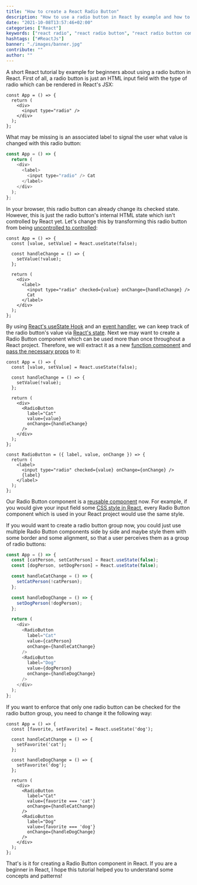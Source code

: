 ```yaml
---
title: "How to create a React Radio Button"
description: "How to use a radio button in React by example and how to create a React Radio Component ..."
date: "2021-10-08T13:57:46+02:00"
categories: ["React"]
keywords: ["react radio", "react radio button", "react radio button component"]
hashtags: ["#ReactJs"]
banner: "./images/banner.jpg"
contribute: ""
author: ""
---
```


<Sponsorship />

A short React tutorial by example for beginners about using a radio button in React. First of all, a radio button is just an HTML input field with the type of radio which can be rendered in React's JSX:

```javascript{4}
const App = () => {
  return (
    <div>
      <input type="radio" />
    </div>
  );
};
```

What may be missing is an associated label to signal the user what value is changed with this radio button:

```javascript
const App = () => {
  return (
    <div>
      <label>
        <input type="radio" /> Cat
      </label>
    </div>
  );
};
```

In your browser, this radio button can already change its checked state. However, this is just the radio button's internal HTML state which isn't controlled by React yet. Let's change this by transforming this radio button from being [uncontrolled to controlled](/react-controlled-components/):

```javascript{2,4-6,11}
const App = () => {
  const [value, setValue] = React.useState(false);

  const handleChange = () => {
    setValue(!value);
  };

  return (
    <div>
      <label>
        <input type="radio" checked={value} onChange={handleChange} />
        Cat
      </label>
    </div>
  );
};
```

By using [React's useState Hook](/react-usestate-hook/) and an [event handler](/react-event-handler/), we can keep track of the radio button's value via [React's state](/react-state/). Next we may want to create a Radio Button component which can be used more than once throughout a React project. Therefore, we will extract it as a new [function component](/react-function-component/) and [pass the necessary props](/react-pass-props-to-component/) to it:

```javascript{10-14,19-26}
const App = () => {
  const [value, setValue] = React.useState(false);

  const handleChange = () => {
    setValue(!value);
  };

  return (
    <div>
      <RadioButton
        label="Cat"
        value={value}
        onChange={handleChange}
      />
    </div>
  );
};

const RadioButton = ({ label, value, onChange }) => {
  return (
    <label>
      <input type="radio" checked={value} onChange={onChange} />
      {label}
    </label>
  );
};
```

Our Radio Button component is a [reusable component](/react-reusable-components/) now. For example, if you would give your input field some [CSS style in React](/react-css-styling/), every Radio Button component which is used in your React project would use the same style.

If you would want to create a radio button group now, you could just use multiple Radio Button components side by side and maybe style them with some border and some alignment, so that a user perceives them as a group of radio buttons:

```javascript
const App = () => {
  const [catPerson, setCatPerson] = React.useState(false);
  const [dogPerson, setDogPerson] = React.useState(false);

  const handleCatChange = () => {
    setCatPerson(!catPerson);
  };

  const handleDogChange = () => {
    setDogPerson(!dogPerson);
  };

  return (
    <div>
      <RadioButton
        label="Cat"
        value={catPerson}
        onChange={handleCatChange}
      />
      <RadioButton
        label="Dog"
        value={dogPerson}
        onChange={handleDogChange}
      />
    </div>
  );
};
```

If you want to enforce that only one radio button can be checked for the radio button group, you need to change it the following way:

```javascript{2,5,9,16,21}
const App = () => {
  const [favorite, setFavorite] = React.useState('dog');

  const handleCatChange = () => {
    setFavorite('cat');
  };

  const handleDogChange = () => {
    setFavorite('dog');
  };

  return (
    <div>
      <RadioButton
        label="Cat"
        value={favorite === 'cat'}
        onChange={handleCatChange}
      />
      <RadioButton
        label="Dog"
        value={favorite === 'dog'}
        onChange={handleDogChange}
      />
    </div>
  );
};
```

That's is it for creating a Radio Button component in React. If you are a beginner in React, I hope this tutorial helped you to understand some concepts and patterns!